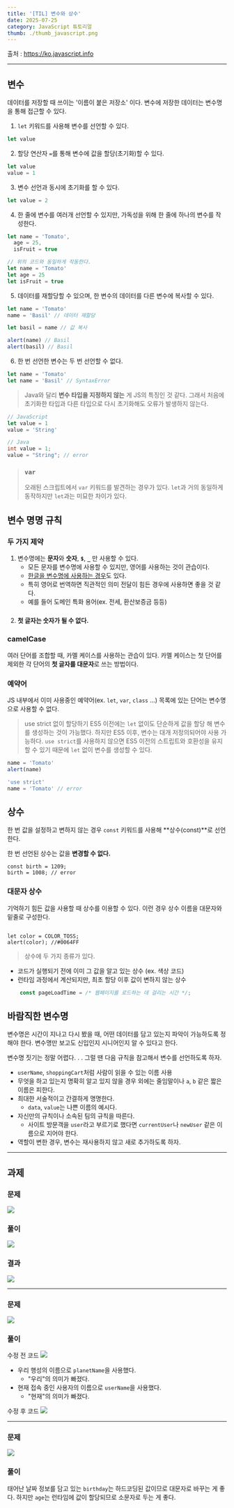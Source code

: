 ```yaml
---
title: '[TIL] 변수와 상수'
date: 2025-07-25
category: JavaScript 튜토리얼
thumb: ./thumb_javascript.png
---
```


출처 : https://ko.javascript.info

---

## 변수

데이터를 저장할 때 쓰이는 '이름이 붙은 저장소' 이다.
변수에 저장한 데이터는 변수명을 통해 접근할 수 있다.

1. `let` 키워드를 사용해 변수를 선언할 수 있다.

```javascript
let value
```

2. 할당 연산자 `=`를 통해 변수에 값을 할당(초기화)할 수 있다.

```javascript
let value
value = 1
```

3. 변수 선언과 동시에 초기화를 할 수 있다.

```javascript
let value = 2
```

4. 한 줄에 변수를 여러개 선언할 수 있지만, 가독성을 위해 한 줄에 하나의 변수를 작성한다.

```javascript
let name = 'Tomato',
  age = 25,
  isFruit = true

// 위의 코드와 동일하게 작동한다.
let name = 'Tomato'
let age = 25
let isFruit = true
```

5. 데이터를 재할당할 수 있으며, 한 변수의 데이터를 다른 변수에 복사할 수 있다.

```javascript
let name = 'Tomato'
name = 'Basil' // 데이터 재할당

let basil = name // 값 복사

alert(name) // Basil
alert(basil) // Basil
```

6. 한 번 선언한 변수는 두 번 선언할 수 없다.

```javascript
let name = 'Tomato'
let name = 'Basil' // SyntaxError
```

> Java와 달리 **변수 타입을 지정하지 않는** 게 JS의 특징인 것 같다.
> 그래서 처음에 초기화한 타입과 다른 타입으로 다시 초기화해도 오류가 발생하지 않는다.

```javascript
// JavaScript
let value = 1
value = 'String'
```

>

```java
// Java
int value = 1;
value = "String"; // error
```

> ### `var`
>
> 오래된 스크립트에서 `var` 키워드를 발견하는 경우가 있다.
> `let`과 거의 동일하게 동작하지만 `let`과는 미묘한 차이가 있다.

## 변수 명명 규칙

### 두 가지 제약

1. 변수명에는 **문자**와 **숫자**, **`$`**, **`_`** 만 사용할 수 있다.
   - 모든 문자를 변수명에 사용할 수 있지만, 영어를 사용하는 것이 관습이다.
   - [한글을 변수명에 사용하는 경우](https://www.linkedin.com/posts/dearlsh94_%EA%B0%9C%EB%B0%9C%ED%95%A0-%EB%95%8C-%ED%95%9C%EA%B8%80-%EB%B3%80%EC%88%98%EB%A5%BC-%EC%82%AC%EC%9A%A9%ED%95%B4%EB%B4%A4%EC%8A%B5%EB%8B%88%EB%8B%A4-%EC%9E%90%EB%B0%94%EC%8A%A4%ED%81%AC%EB%A6%BD%ED%8A%B8%EC%99%80-nextjs%EB%8A%94-%EC%9C%A0%EB%8B%88%EC%BD%94%EB%93%9C%EB%A5%BC-activity-7239939553216581632-ILrM/?originalSubdomain=kr)도 있다.
   - 특히 영어로 번역하면 직관적인 의미 전달이 힘든 경우에 사용하면 좋을 것 같다.
   - 예를 들어 도메인 특화 용어(ex. 전세, 환산보증금 등등)

#####

2. **첫 글자는 숫자가 될 수 없다.**

### camelCase

여러 단어를 조합할 때, 카멜 케이스를 사용하는 관습이 있다.
카멜 케이스는 첫 단어를 제외한 각 단어의 **첫 글자를 대문자**로 쓰는 방법이다.

### 예약어

JS 내부에서 이미 사용중인 예약어(ex. `let`, `var`, `class` ...) 목록에 있는 단어는 변수명으로 사용할 수 없다.

> use strict 없이 할당하기
> ES5 이전에는 `let` 없이도 단순하게 값을 할당 해 변수를 생성하는 것이 가능했다.
> 하지만 ES5 이후, 변수는 대개 저정의되어야 사용 가능하다.
> `use strict`를 사용하지 않으면 ES5 이전의 스트립트와 호환성을 유지할 수 있기 때문에 `let` 없이 변수를 생성할 수 있다.

```javascript
name = 'Tomato'
alert(name)
```

>

```javascript
'use strict'
name = 'Tomato' // error
```

## 상수

한 번 값을 설정하고 변하지 않는 경우 `const` 키워드를 사용해 **상수(const)**로 선언한다.

한 번 선언된 상수는 값을 **변경할 수 없다.**

```
const birth = 1209;
birth = 1008; // error
```

### 대문자 상수

기억하기 힘든 값을 사용할 때 상수를 이용할 수 있다. 이런 경우 상수 이름을 대문자와 밑줄로 구성한다.

```const COLOR_TOSS = #0064FF";

let color = COLOR_TOSS;
alert(color); //#0064FF
```

> 상수에 두 가지 종류가 있다.

- 코드가 실행되기 전에 이미 그 값을 알고 있는 상수 (ex. 색상 코드)
- 런타임 과정에서 계산되지만, 최초 할당 이후 값이 변하지 않는 상수

```javascript
    const pageLoadTime = /* 웹페이지를 로드하는 데 걸리는 시간 */;
```

## 바람직한 변수명

변수명은 시간이 지나고 다시 봤을 때, 어떤 데이터를 담고 있는지 파악이 가능하도록 정해야 한다. 변수명만 보고도 신입인지 시니어인지 알 수 있다고 한다.

변수명 짓기는 정말 어렵다. . .
그럴 땐 다음 규칙을 참고해서 변수를 선언하도록 하자.

- `userName`, `shoppingCart`처럼 사람이 읽을 수 있는 이름 사용
- 무엇을 하고 있는지 명확히 알고 있지 않을 경우 외에는 줄임말이나 `a`, `b` 같은 짧은 이름은 피한다.
- 최대한 서술적이고 간결하게 명명한다.
  - `data`, `value`는 나쁜 이름의 예시다.
- 자신만의 규칙이나 소속된 팀의 규칙을 따른다.
  - 사이트 방문객을 `user`라고 부르기로 했다면 `currentUser`나 `newUser` 같은 이름으로 지어야 한다.
- 역할이 변한 경우, 변수는 재사용하지 않고 새로 추가하도록 하자.

---

## 과제

### 문제

![](https://velog.velcdn.com/images/decollzoq/post/54f53b40-b9be-4cb1-8231-cc824fc861d8/image.png)

### 풀이

![](https://velog.velcdn.com/images/decollzoq/post/30db547e-9a2e-479e-845e-c29be76c667e/image.png)

### 결과

![](https://velog.velcdn.com/images/decollzoq/post/0013dc79-9a74-4aa5-aaf4-c7da1374732c/image.png)

---

### 문제

![](https://velog.velcdn.com/images/decollzoq/post/99e6c335-971b-4ca1-b487-8e4b73baa215/image.png)

### 풀이

수정 전 코드
![](https://velog.velcdn.com/images/decollzoq/post/b4d6f4d4-9d84-4295-a8cf-3922e2526b87/image.png)

- 우리 행성의 이름으로 `planetName`을 사용했다.
  - "우리"의 의미가 빠졌다.
- 현재 접속 중인 사용자의 이름으로 `userName`을 사용했다.
  - "현재"의 의미가 빠졌다.

수정 후 코드
![](https://velog.velcdn.com/images/decollzoq/post/8f753f1c-4b45-4e85-9c2d-f72be75004fd/image.png)

---

### 문제

![](https://velog.velcdn.com/images/decollzoq/post/c1826526-1a5e-4881-9972-bef05e8ff6c5/image.png)

### 풀이

태어난 날짜 정보를 담고 있는 `birthday`는 하드코딩된 값이므로 대문자로 바꾸는 게 좋다.
하지만 `age`는 런타임에 값이 할당되므로 소문자로 두는 게 좋다.
